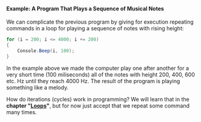 #### Example: A Program That Plays a Sequence of Musical Notes

We can complicate the previous program by giving for execution repeating commands in a loop for playing a sequence of notes with rising height:

```csharp
for (i = 200; i <= 4000; i += 200)
{
    Console.Beep(i, 100);
}
```

In the example above we made the computer play one after another for a very short time (100 miliseconds) all of the notes with height 200, 400, 600 etc. Hz until they reach 4000 Hz. The result of the program is playing something like a melody.

How do iterations (cycles) work in programming? We will learn that in the **chapter "[Loops](chapter-05-loops.md)"**, but for now just accept that we repeat some command many times.
